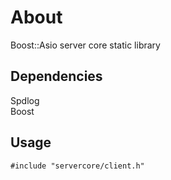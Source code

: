 # About
Boost::Asio server core static library

## Dependencies
Spdlog  
Boost

## Usage
`#include "servercore/client.h"`
